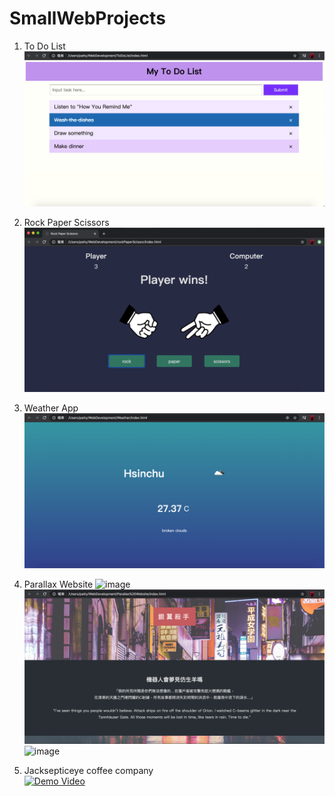 # SmallWebProjects
1. To Do List
![image](https://github.com/RavenCheng1120/SmallWebProjects/blob/master/ToDoList/imageP1.png) 

2. Rock Paper Scissors
![image](https://github.com/RavenCheng1120/SmallWebProjects/blob/master/rockPaperScissor/images/demoImg.png)

3. Weather App
![image](https://github.com/RavenCheng1120/SmallWebProjects/blob/master/Weather/imageP2.png)

4. Parallax Website
![image](https://github.com/RavenCheng1120/SmallWebProjects/blob/master/ParallaxWebsite/images/imageP3-1.png)  
![image](https://github.com/RavenCheng1120/SmallWebProjects/blob/master/ParallaxWebsite/images/imageP3-2.png)  
![image](https://github.com/RavenCheng1120/SmallWebProjects/blob/master/ParallaxWebsite/images/imageP3-3.png)

5. Jacksepticeye coffee company  
[![Demo Video](https://img.youtube.com/vi/TN_7pr69zeM/0.jpg)](https://www.youtube.com/watch?v=TN_7pr69zeM)

